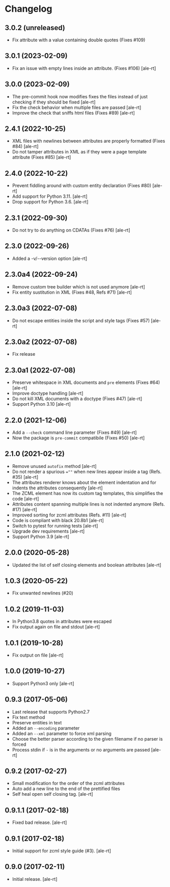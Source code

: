 # Changelog

## 3.0.2 (unreleased)

- Fix attribute with a value containing double quotes
  (Fixes #109)

## 3.0.1 (2023-02-09)

- Fix an issue with empty lines inside an attribute.
  (Fixes #106)
  [ale-rt]

## 3.0.0 (2023-02-09)

- The pre-commit hook now modifies fixes the files instead of just checking
  if they should be fixed
  [ale-rt]
- Fix the check behavior when multiple files are passed
  [ale-rt]
- Improve the check that sniffs html files
  (Fixes #89)
  [ale-rt]

## 2.4.1 (2022-10-25)

- XML files with newlines between attributes are properly formatted
  (Fixes #84)
  [ale-rt]
- Do not tamper attributes in XML as if they were a page template attribute
  (Fixes #85)
  [ale-rt]

## 2.4.0 (2022-10-22)

- Prevent fiddling around with custom entity declaration (Fixes #80)
  [ale-rt]
- Add support for Python 3.11.
  [ale-rt]
- Drop support for Python 3.6.
  [ale-rt]

## 2.3.1 (2022-09-30)

- Do not try to do anything on CDATAs (Fixes #76)
  [ale-rt]

## 2.3.0 (2022-09-26)

- Added a -v/--version option [ale-rt]

## 2.3.0a4 (2022-09-24)

- Remove custom tree builder which is not used anymore [ale-rt]
- Fix entity sustitution in XML (Fixes #48, Refs #71) [ale-rt]

## 2.3.0a3 (2022-07-08)

- Do not escape entities inside the script and style tags (Fixes #57) [ale-rt]

## 2.3.0a2 (2022-07-08)

- Fix release

## 2.3.0a1 (2022-07-08)

- Preserve whitespace in XML documents and `pre` elements (Fixes #64) [ale-rt]
- Improve doctype handling [ale-rt]
- Do not kill XML documents with a doctype (Fixes #47) [ale-rt]
- Support Python 3.10 [ale-rt]

## 2.2.0 (2021-12-06)

- Add a `--check` command line parameter (Fixes #49) [ale-rt]
- Now the package is `pre-commit` compatibile (Fixes #50) [ale-rt]

## 2.1.0 (2021-02-12)

- Remove unused `autofix` method [ale-rt]
- Do not render a spurious `=""` when new lines appear inside a tag (Refs. #35) [ale-rt]
- The attributes renderer knows about the element indentation
  and for indents the attributes consequently [ale-rt]
- The ZCML element has now its custom tag templates, this simplifies the code [ale-rt]
- Attributes content spanning multiple lines is not indented anymore (Refs. #17) [ale-rt]
- Improved sorting for zcml attributes (Refs. #11) [ale-rt]
- Code is compliant with black 20.8b1 [ale-rt]
- Switch to pytest for running tests [ale-rt]
- Upgrade dev requirements [ale-rt]
- Support Python 3.9 [ale-rt]

## 2.0.0 (2020-05-28)

- Updated the list of self closing elements and boolean attributes [ale-rt]

## 1.0.3 (2020-05-22)

- Fix unwanted newlines (#20)

## 1.0.2 (2019-11-03)

- In Python3.8 quotes in attributes were escaped
- Fix output again on file and stdout [ale-rt]

## 1.0.1 (2019-10-28)

- Fix output on file [ale-rt]

## 1.0.0 (2019-10-27)

- Support Python3 only [ale-rt]

## 0.9.3 (2017-05-06)

- Last release that supports Python2.7
- Fix text method
- Preserve entities in text
- Added an `--encoding` parameter
- Added an `--xml` parameter to force xml parsing
- Choose the better parser according to the given filename if no parser is forced
- Process stdin if `-` is in the arguments or no arguments are passed [ale-rt]

## 0.9.2 (2017-02-27)

- Small modification for the order of the zcml attributes
- Auto add a new line to the end of the prettified files
- Self heal open self closing tag. [ale-rt]

## 0.9.1.1 (2017-02-18)

- Fixed bad release. [ale-rt]

## 0.9.1 (2017-02-18)

- Initial support for zcml style guide (\#3). [ale-rt]

## 0.9.0 (2017-02-11)

- Initial release. [ale-rt]
